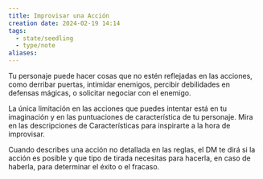```yaml
---
title: Improvisar una Acción
creation date: 2024-02-19 14:14
tags:
  - state/seedling
  - type/note
aliases:
---
```

Tu personaje puede hacer cosas que no estén reflejadas en las acciones, como derribar puertas, intimidar enemigos, percibir debilidades en defensas mágicas, o solicitar negociar con el enemigo.

La única limitación en las acciones que puedes intentar está en tu imaginación y en las puntuaciones de característica de tu personaje. Mira en las descripciones de Características para inspirarte a la hora de improvisar.  

Cuando describes una acción no detallada en las reglas, el DM te dirá si la acción es posible y que tipo de tirada necesitas para hacerla, en caso de haberla, para determinar el éxito o el fracaso.  
